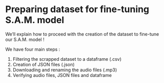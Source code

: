 # Preparing dataset for fine-tuning S.A.M. model

We’ll explain how to proceed with the creation of the dataset to fine-tune our S.A.M. model !

We have four main steps : 

1) Filtering the scrapped dataset to a dataframe (.csv)
2) Creation of JSON files (.json)
3) Downloading and renaming the audio files (.mp3)
4) Verifying audio files, JSON files and dataframe


